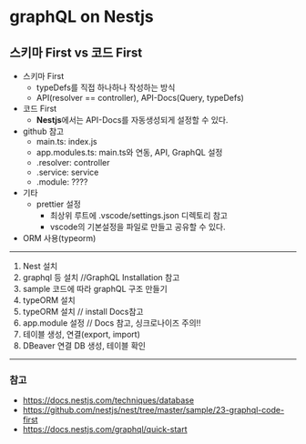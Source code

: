 # **graphQL on Nestjs**

## **스키마 First vs 코드 First**

- 스키마 First
  - typeDefs를 직접 하나하나 작성하는 방식
  - API(resolver == controller), API-Docs(Query, typeDefs)
- 코드 First
  - **Nestjs**에서는 API-Docs를 자동생성되게 설정할 수 있다.
- github 참고
  - main.ts: index.js
  - app.modules.ts: main.ts와 연동, API, GraphQL 설정
  - .resolver: controller
  - .service: service
  - .module: ????
- 기타
  - prettier 설정
    - 최상위 루트에 .vscode/settings.json 디렉토리 참고
    - vscode의 기본설정을 파일로 만들고 공유할 수 있다.
- ORM 사용(typeorm)

---

1. Nest 설치
2. graphql 등 설치 //GraphQL Installation 참고
3. sample 코드에 따라 graphQL 구조 만들기
4. typeORM 설치
5. typeORM 설치 // install Docs참고
6. app.module 설정 // Docs 참고, 싱크로나이즈 주의!!
7. 테이블 생성, 연결(export, import)
8. DBeaver 연결 DB 생성, 테이블 확인

---

### **참고**

- https://docs.nestjs.com/techniques/database
- https://github.com/nestjs/nest/tree/master/sample/23-graphql-code-first
- https://docs.nestjs.com/graphql/quick-start
